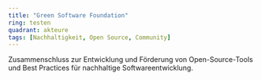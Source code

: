 ```yaml
---
title: "Green Software Foundation"
ring: testen
quadrant: akteure
tags: [Nachhaltigkeit, Open Source, Community]
---
```


Zusammenschluss zur Entwicklung und Förderung von Open-Source-Tools und Best Practices für nachhaltige Softwareentwicklung.
